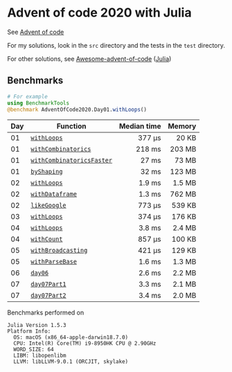 # Advent of code 2020 with Julia

See [Advent of code](https://adventofcode.com/2020)

For my solutions, look in the `src` directory and the tests in the `test` directory.

For other solutions, see [Awesome-advent-of-code](https://github.com/Bogdanp/awesome-advent-of-code) ([Julia](https://github.com/Bogdanp/awesome-advent-of-code#julia))

## Benchmarks

```julia
# For example
using BenchmarkTools
@benchmark AdventOfCode2020.Day01.withLoops()
```

| Day | Function | Median time | Memory |
|-----|----------|------------:|-------:|
| 01  | [`withLoops`](https://github.com/lyon-fnal/AdventOfCode2020/blob/master/src/day01/day01.jl#L13) | 377 μs | 20 KB |
| 01  | [`withCombinatorics`](https://github.com/lyon-fnal/AdventOfCode2020/blob/master/src/day01/day01.jl#L46) | 218 ms | 203 MB |
| 01  | [`withCombinatoricsFaster`](https://github.com/lyon-fnal/AdventOfCode2020/blob/master/src/day01/day01.jl#L64) | 27 ms | 73 MB |
| 01  | [`byShaping`](https://github.com/lyon-fnal/AdventOfCode2020/blob/master/src/day01/day01.jl#L92) | 32 ms | 123 MB |
| 02  | [`withLoops`](https://github.com/lyon-fnal/AdventOfCode2020/blob/master/src/day02/day02.jl#L64) | 1.9 ms | 1.5 MB |
| 02  | [`withDataframe`](https://github.com/lyon-fnal/AdventOfCode2020/blob/master/src/day02/day02.jl#L116) | 1.3 ms | 762 MB |
| 02  | [`likeGoogle`](https://github.com/lyon-fnal/AdventOfCode2020/blob/master/src/day02/day02.jl#L137) | 773 μs | 539 KB |
| 03  | [`withLoops`](https://github.com/lyon-fnal/AdventOfCode2020/blob/master/src/day03/day03.jl#L28) | 374 μs | 176 KB |
| 04  | [`withLoops`](https://github.com/lyon-fnal/AdventOfCode2020/blob/master/src/day04/day04.jl#L74) | 3.8 ms | 2.4 MB |
| 04  | [`withCount`](https://github.com/lyon-fnal/AdventOfCode2020/blob/master/src/day04/day04.jl#L135) | 857 μs | 100 KB |
| 05  | [`withBroadcasting`](https://github.com/lyon-fnal/AdventOfCode2020/blob/master/src/day05/day05.jl#L88) | 421 μs | 129 KB |
| 05  | [`withParseBase`](https://github.com/lyon-fnal/AdventOfCode2020/blob/master/src/day05/day05.jl#L116) | 1.6 ms | 1.3 MB |
| 06  | [`day06`](https://github.com/lyon-fnal/AdventOfCode2020/blob/master/src/day06/day06.jl#L15) | 2.6 ms | 2.2 MB |
| 07  | [`day07Part1`](https://github.com/lyon-fnal/AdventOfCode2020/blob/master/src/day07/day07Part1.jl#L69) | 3.3 ms | 2.1 MB |
| 07  | [`day07Part2`](https://github.com/lyon-fnal/AdventOfCode2020/blob/master/src/day07/day07Part2.jl#L98) | 3.4 ms | 2.0 MB |


Benchmarks performed on

```shell
Julia Version 1.5.3
Platform Info:
  OS: macOS (x86_64-apple-darwin18.7.0)
  CPU: Intel(R) Core(TM) i9-8950HK CPU @ 2.90GHz
  WORD_SIZE: 64
  LIBM: libopenlibm
  LLVM: libLLVM-9.0.1 (ORCJIT, skylake)
  ```

